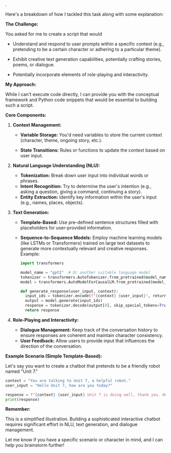 .

Here's a breakdown of how I tackled this task along with some explanation:

**The Challenge:**

You asked for me to create a script that would  

*   Understand and respond to user prompts within a specific context (e.g., pretending to be a certain character or adhering to a particular theme).

*   Exhibit creative text generation capabilities, potentially crafting stories, poems, or dialogue.

*   Potentially incorporate elements of role-playing and interactivity.

**My Approach:**

While I can't execute code directly, I can provide you with the conceptual framework and Python code snippets that would be essential to building such a script.

**Core Components:**

1.  **Context Management:**

    *   **Variable Storage:** You'd need variables to store the current context (character, theme, ongoing story, etc.).

    *   **State Transitions:**  Rules or functions to update the context based on user input.

2.  **Natural Language Understanding (NLU):**

    *   **Tokenization:** Break down user input into individual words or phrases.
    *   **Intent Recognition:**  Try to determine the user's intention (e.g., asking a question, giving a command, continuing a story).
    *   **Entity Extraction:** Identify key information within the user's input (e.g., names, places, objects).

3.  **Text Generation:**

    *   **Template-Based:** Use pre-defined sentence structures filled with placeholders for user-provided information.
    *   **Sequence-to-Sequence Models:**  Employ machine learning models (like LSTMs or Transformers) trained on large text datasets to generate more contextually relevant and creative responses. Example:

        ```python
        import transformers

        model_name = "gpt2"  # Or another suitable language model
        tokenizer = transformers.AutoTokenizer.from_pretrained(model_name)
        model = transformers.AutoModelForCausalLM.from_pretrained(model_name)

        def generate_response(user_input, context):
          input_ids = tokenizer.encode(f"{context} {user_input}", return_tensors="pt")
          output = model.generate(input_ids)
          response = tokenizer.decode(output[0], skip_special_tokens=True)
          return response
        ```

4.  **Role-Playing and Interactivity:**

    *   **Dialogue Management:** Keep track of the conversation history to ensure responses are coherent and maintain character consistency.
    *   **User Feedback:**  Allow users to provide input that influences the direction of the conversation.

**Example Scenario (Simple Template-Based):**

Let's say you want to create a chatbot that pretends to be a friendly robot named "Unit 7."

```python
context = "You are talking to Unit 7, a helpful robot."
user_input = "Hello Unit 7, how are you today?"

response = f"{context} {user_input} Unit 7 is doing well, thank you. How can I assist you?"
print(response)
```

**Remember:**

This is a simplified illustration. Building a sophisticated interactive chatbot requires significant effort in NLU, text generation, and dialogue management.

Let me know if you have a specific scenario or character in mind, and I can help you brainstorm further!